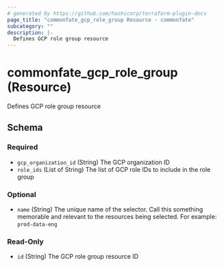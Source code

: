 ```yaml
---
# generated by https://github.com/hashicorp/terraform-plugin-docs
page_title: "commonfate_gcp_role_group Resource - commonfate"
subcategory: ""
description: |-
  Defines GCP role group resource
---
```


# commonfate_gcp_role_group (Resource)

Defines GCP role group resource



<!-- schema generated by tfplugindocs -->
## Schema

### Required

- `gcp_organization_id` (String) The GCP organization ID
- `role_ids` (List of String) The list of GCP role IDs to include in the role group

### Optional

- `name` (String) The unique name of the selector. Call this something memorable and relevant to the resources being selected. For example: `prod-data-eng`

### Read-Only

- `id` (String) The GCP role group resource ID


